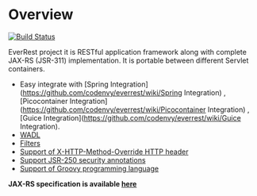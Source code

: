 # Overview

[![Build Status](https://travis-ci.org/codenvy/everrest.svg)](https://travis-ci.org/codenvy/everrest)

EverRest project it is RESTful application framework along with complete JAX-RS (JSR-311) implementation. It is portable between different Servlet containers.
  - Easy integrate with [Spring Integration](https://github.com/codenvy/everrest/wiki/Spring Integration) ,  [Picocontainer Integration](https://github.com/codenvy/everrest/wiki/Picocontainer Integration) , [Guice Integration](https://github.com/codenvy/everrest/wiki/Guice Integration).
  - [WADL](https://github.com/codenvy/everrest/wiki/WADL)
  - [Filters](https://github.com/codenvy/everrest/wiki/Filters)
  - [Support of X-HTTP-Method-Override HTTP header](https://github.com/codenvy/everrest/wiki/XHTTP-Method-Override)
  - [Support JSR-250 security annotations]( https://github.com/codenvy/everrest/wiki/JSR250)
  - [Support of Groovy programming language]( https://github.com/codenvy/everrest/wiki/Groovy)


**JAX-RS specification is available [here](http://jcp.org/aboutJava/communityprocess/final/jsr311/index.html)**
